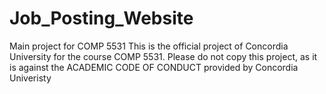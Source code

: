 # Job_Posting_Website
Main project for COMP 5531
This is the official project of Concordia University for the course COMP 5531. Please do not copy this project, as it is against the ACADEMIC CODE OF CONDUCT provided by Concordia Univeristy
